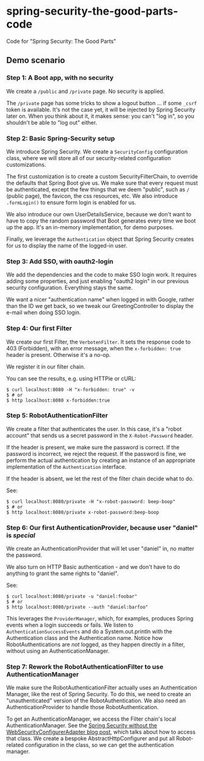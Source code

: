 # spring-security-the-good-parts-code

Code for "Spring Security: The Good Parts"

## Demo scenario


### Step 1: A Boot app, with no security

We create a `/public` and `/private` page. No security is applied.

The `/private` page has some tricks to show a logout button ... if some `_csrf` token is available.
It's not the case yet, it will be injected by Spring Security later on. When you think about it, it
makes sense: you can't "log in", so you shouldn't be able to "log out" either.

### Step 2: Basic Spring-Security setup

We introduce Spring Security. We create a `SecurityConfig` configuration class, where we will store
all of our security-related configuration customizations.

The first customization is to create a custom SecurityFilterChain, to override the defaults that
Spring Boot give us. We make sure that every request must be authenticated, except the few things
that we deem "public", such as `/` (public page), the favicon, the css resources, etc. We also
introduce `.formLogin()` to ensure form login is enabled for us.

We also introduce our own UserDetailsService, because we don't want to have to copy the random
password that Boot generates every time we boot up the app. It's an in-memory implementation, for
demo purposes.

Finally, we leverage the `Authentication` object that Spring Security creates for us to display the
name of the logged-in user.

### Step 3: Add SSO, with oauth2-login

We add the dependencies and the code to make SSO login work. It requires adding some properties, and
just enabling "oauth2 login" in our previous security configuration. Everything stays the same.

We want a nicer "authentication name" when logged in with Google, rather than the ID we get back, so
we tweak our GreetingController to display the e-mail when doing SSO login.

### Step 4: Our first Filter

We create our first Filter, the `VerbotenFilter`. It sets the response code to 403 (Forbidden), with
an error message, when the `x-forbidden: true` header is present. Otherwise it's a no-op.

We register it in our filter chain.

You can see the results, e.g. using HTTPie or cURL:

```shell
$ curl localhost:8080 -H "x-forbidden: true" -v
$ # or
$ http localhost:8080 x-forbidden:true
```

### Step 5: RobotAuthenticationFilter

We create a filter that authenticates the user. In this case, it's a "robot account" that sends us a
secret password in the `X-Robot-Password` header.

If the header is present, we make sure the password is correct. If the password is incorrect, we
reject the request. If the password is fine, we perform the actual authentication by creating an
instance of an appropriate implementation of the `Authentication` interface.

If the header is absent, we let the rest of the filter chain decide what to do.

See:

```shell
$ curl localhost:8080/private -H "x-robot-password: beep-boop"
$ # or
$ http localhost:8080/private x-robot-password:beep-boop
```

### Step 6: Our first AuthenticationProvider, because user "daniel" is _special_

We create an AuthenticationProvider that will let user "daniel" in, no matter the password.

We also turn on HTTP Basic authentication - and we don't have to do anything to grant the same
rights to "daniel".

See:

```shell
$ curl localhost:8080/private -u "daniel:foobar"
$ # or
$ http localhost:8080/private --auth "daniel:barfoo"
```

This leverages the `ProviderManager`, which, for examples, produces Spring events when a login
succeeds or fails. We listen to `AuthenticationSuccessEvents` and do a System.out.println with the
Authentication class and the Authentication name. Notice how RobotAuthentications are _not_ logged,
as they happen directly in a filter, without using an AuthenticationManager.

### Step 7: Rework the RobotAuthenticationFilter to use AuthenticationManager

We make sure the RobotAuthenticationFilter actually uses an Authentication Manager, like the rest of
Spring Security. To do this, we need to create an "unauthenticated" version of the
RobotAuthentication. We also need an AuthenticationProvider to handle those RobotAuthentication.

To get an AuthenticationManager, we access the Filter chain's local AuthenticationManager. See
the [Spring Security without the WebSecurityConfigurerAdapter blog post](https://spring.io/blog/2022/02/21/spring-security-without-the-websecurityconfigureradapter),
which talks about how to access that class. We create a bespoke AbstractHttpConfigurer and put all
Robot-related configuration in the class, so we can get the authentication manager.

